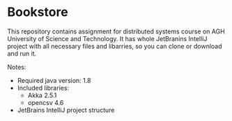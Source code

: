 # Bookstore
This repository contains assignment for distributed systems course on AGH University of Science and Technology. It has whole JetBranins IntelliJ project with all necessary files and libarries, so you can clone or download and run it.

Notes:
* Required java version: 1.8
* Included libraries:
  * Akka 2.5.1
  * opencsv 4.6
* JetBrains IntelliJ project structure
